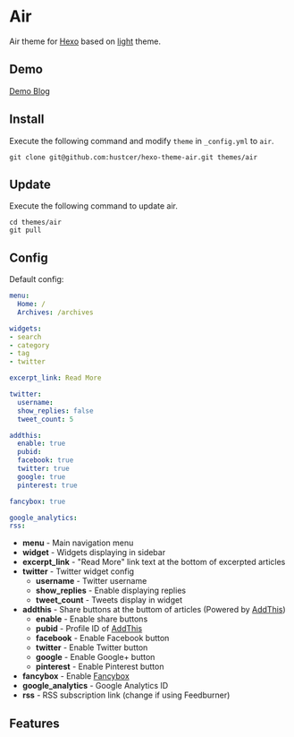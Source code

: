 # Air

Air theme for [Hexo] based on [light] theme.

## Demo

[Demo Blog](http://topdna.org/)

## Install

Execute the following command and modify `theme` in `_config.yml` to `air`.

```
git clone git@github.com:hustcer/hexo-theme-air.git themes/air
```

## Update

Execute the following command to update air.

```
cd themes/air
git pull
```

## Config

Default config:

``` yaml
menu:
  Home: /
  Archives: /archives

widgets:
- search
- category
- tag
- twitter

excerpt_link: Read More

twitter:
  username:
  show_replies: false
  tweet_count: 5

addthis:
  enable: true
  pubid:
  facebook: true
  twitter: true
  google: true
  pinterest: true

fancybox: true

google_analytics:
rss:
```

- **menu** - Main navigation menu
- **widget** - Widgets displaying in sidebar
- **excerpt_link** - "Read More" link text at the bottom of excerpted articles
- **twitter** - Twitter widget config
  - **username** - Twitter username
  - **show_replies** - Enable displaying replies
  - **tweet_count** - Tweets display in widget
- **addthis** - Share buttons at the buttom of articles (Powered by [AddThis])
  - **enable** - Enable share buttons
  - **pubid** - Profile ID of [AddThis]
  - **facebook** - Enable Facebook button
  - **twitter** - Enable Twitter button
  - **google** - Enable Google+ button
  - **pinterest** - Enable Pinterest button
- **fancybox** - Enable [Fancybox]
- **google_analytics** - Google Analytics ID
- **rss** - RSS subscription link (change if using Feedburner)

## Features

[Hexo]: http://hexo.io/
[light]: https://github.com/hexojs/hexo-theme-light
[AddThis]: https://www.addthis.com
[Fancybox]: http://fancyapps.com/fancybox/
